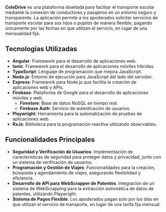 **ColeDrive** es una plataforma diseñada para facilitar el transporte escolar mediante la conexión de conductores y pasajeros en un entorno seguro y transparente. La aplicación permite a los apoderados solicitar servicios de transporte escolar para sus hijos o pupilos de manera flexible, pagando únicamente por las fechas en que utilizan el servicio, en lugar de una mensualidad fija.

## Tecnologías Utilizadas

- **Angular**: Framework para el desarrollo de aplicaciones web.
- **Ionic**: Framework para el desarrollo de aplicaciones móviles híbridas.
- **TypeScript**: Lenguaje de programación que mejora JavaScript.
- **Node.js**: Entorno de ejecución para JavaScript del lado del servidor.
- **Express**: Framework para Node.js que facilita la creación de aplicaciones web y APIs.
- **Firebase**: Plataforma de Google para el desarrollo de aplicaciones móviles y web.
  - **Firestore**: Base de datos NoSQL en tiempo real.
  - **Firebase Auth**: Servicio de autenticación de usuarios.
- **Playwright**: Herramienta para la automatización de pruebas de aplicaciones web.
- **RxJs**: Biblioteca para la programación reactiva utilizando observables.

## Funcionalidades Principales

- **Seguridad y Verificación de Usuarios**: Implementación de características de seguridad para proteger datos y privacidad, junto con un sistema de verificación de usuarios.
- **Programación y Gestión de Viajes**: Funcionalidades para la creación, búsqueda y agendamiento de viajes, asegurando flexibilidad y eficiencia.
- **Desarrollo de API para WebScrapper de Patentes**: Integración de un sistema de WebScrapping para la extracción automática de datos de patentes, utilizando Playwright.
- **Sistema de Pagos Flexible**: Los apoderados pagan solo por los días en que utilizan el servicio de transporte, en lugar de una tarifa fija mensual.
